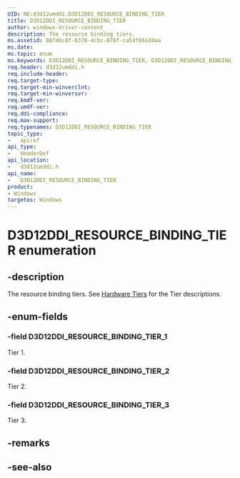 ```yaml
---
UID: NE:d3d12umddi.D3D12DDI_RESOURCE_BINDING_TIER
title: D3D12DDI_RESOURCE_BINDING_TIER
author: windows-driver-content
description: The resource binding tiers.
ms.assetid: 88746c8f-6378-4cbc-878f-ca54f661d4aa
ms.date: 
ms.topic: enum
ms.keywords: D3D12DDI_RESOURCE_BINDING_TIER, D3D12DDI_RESOURCE_BINDING_TIER, 
req.header: d3d12umddi.h
req.include-header:
req.target-type:
req.target-min-winverclnt:
req.target-min-winversvr:
req.kmdf-ver:
req.umdf-ver:
req.ddi-compliance:
req.max-support:
req.typenames: D3D12DDI_RESOURCE_BINDING_TIER
topic_type: 
-	apiref
api_type: 
-	HeaderDef
api_location: 
-	d3d12umddi.h
api_name: 
-	D3D12DDI_RESOURCE_BINDING_TIER
product:
- Windows
targetos: Windows
---
```


# D3D12DDI_RESOURCE_BINDING_TIER enumeration

## -description

The resource binding tiers. See [Hardware Tiers](https://docs.microsoft.com/windows/desktop/direct3d12/hardware-support) for the Tier descriptions.

## -enum-fields

### -field D3D12DDI_RESOURCE_BINDING_TIER_1

Tier 1.

### -field D3D12DDI_RESOURCE_BINDING_TIER_2

Tier 2.

### -field D3D12DDI_RESOURCE_BINDING_TIER_3

Tier 3.

## -remarks

## -see-also
